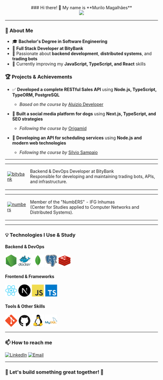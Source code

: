 <div align="center">
### Hi there! 👋 My name is **Murilo Magalhães**
</div>

<div align="center">
    <img src="https://media4.giphy.com/media/v1.Y2lkPTc5MGI3NjExZ2sybHVnbGo0aG1zYzlsbHMxeHpqazJqb294YmluMmZ3MzNsZHU5bCZlcD12MV9pbnRlcm5hbF9naWZfYnlfaWQmY3Q9Zw/8m7nAJTYvzNUh54HQm/giphy.gif" width="300"/>
</div>

---

### 🚀 **About Me**

- 🎓 **Bachelor's Degree in Software Engineering**
- 💼 **Full Stack Developer at BityBank**
- 🔭 Passionate about **backend development**, **distributed systems**, and **trading bots**
- 🌱 Currently improving my **JavaScript, TypeScript, and React** skills

### 🏆 **Projects & Achievements**

- ✅ **Developed a complete RESTful Sales API** using **Node.js, TypeScript, TypeORM, PostgreSQL**
  - *Based on the course by* [Aluizio Developer](https://github.com/aluiziodeveloper)

- 🐶 **Built a social media platform for dogs** using **Next.js, TypeScript, and SEO strategies**
  - *Following the course by* [Origamid](https://www.origamid.com/curso/nextjs/)

- 📅 **Developing an API for scheduling services** using **Node.js and modern web technologies**
  - *Following the course by* [Silvio Sampaio](https://youtube.com/playlist?list=PL_Axpn7FrXHR3nZiQPHFClLu6VByhWkzG&si=GWn9-WvgIaNYNfS9)

---
<table width="100%">
  <tr>
    <td width="15%">
      <a target="_blank" href="https://bitybank.com.br/">
        <img src="https://github.com/MuriloMagal/Files/blob/main/logoBityBank.png" alt="bitybank" width="100%">
      </a>
    </td>
    <td width="85%">
      <p> Backend & DevOps Developer at BityBank<br> Responsible for developing and maintaining trading bots, APIs, and infrastructure.</p>
    </td>
  </tr>
</table>

<table width="100%">
  <tr>
    <td width="15%">
      <a target="_blank" href="https://linktr.ee/numbersifg/">
        <img src="https://github.com/MuriloMagal/Files/blob/main/logoNumbers.png" alt="numbers" width="100%">
      </a>
    </td>
    <td width="85%">
      <p> Member of the "NumbERS" - IFG Inhumas<br> (Center for Studies applied to Computer Networks and Distributed Systems).</p>
    </td>
  </tr>
</table>

---
### 💡 **Technologies I Use & Study**

#### **Backend & DevOps**
<p>
    <img src="https://github.com/devicons/devicon/blob/master/icons/nodejs/nodejs-original.svg" alt="Node.js" width="40" height="40">
    <img src="https://raw.githubusercontent.com/devicons/devicon/master/icons/docker/docker-original-wordmark.svg" alt="Docker" width="40" height="40">
    <img src="https://github.com/devicons/devicon/blob/master/icons/mongodb/mongodb-original.svg" alt="MongoDB" width="40" height="40">
    <img src="https://github.com/devicons/devicon/blob/master/icons/postgresql/postgresql-original.svg" alt="PostgreSQL" width="40" height="40">
    <img src="https://github.com/devicons/devicon/blob/master/icons/redis/redis-original.svg" alt="Redis" width="40" height="40">
</p>

#### **Frontend & Frameworks**
<p>
    <img src="https://github.com/devicons/devicon/blob/master/icons/react/react-original.svg" alt="React" width="40" height="40">
    <img src="https://github.com/devicons/devicon/blob/master/icons/nextjs/nextjs-original.svg" alt="Next.js" width="40" height="40">
    <img src="https://raw.githubusercontent.com/devicons/devicon/master/icons/javascript/javascript-original.svg" alt="JavaScript" width="40" height="40">
    <img src="https://raw.githubusercontent.com/devicons/devicon/master/icons/typescript/typescript-original.svg" alt="TypeScript" width="40" height="40">
</p>

#### **Tools & Other Skills**
<p>
    <img src="https://github.com/devicons/devicon/blob/master/icons/git/git-original.svg" alt="Git" width="40" height="40">
    <img src="https://github.com/devicons/devicon/blob/master/icons/github/github-original.svg" alt="GitHub" width="40" height="40">
    <img src="https://raw.githubusercontent.com/devicons/devicon/master/icons/linux/linux-original.svg" alt="Linux" width="40" height="40">
    <img src="https://github.com/devicons/devicon/blob/master/icons/mysql/mysql-original-wordmark.svg" alt="MySQL" width="40" height="40">
</p>

---

### 📫 **How to reach me**

[![LinkedIn](https://img.shields.io/badge/LinkedIn-0077B5?style=for-the-badge&logo=linkedin&logoColor=white)](https://www.linkedin.com/in/murilosmagalhaes)
[![Email](https://img.shields.io/badge/Email-D14836?style=for-the-badge&logo=gmail&logoColor=white)](mailto:murilosilvamagal@gmail.com)

---

### 🎯 **Let's build something great together!** 🚀
